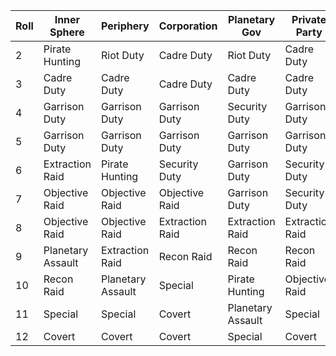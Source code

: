 
| Roll | Inner Sphere      | Periphery         | Corporation     | Planetary Gov    | Private Party    | Special           | Covert            |
|------|-------------------|-------------------|-----------------|-------------------|-----------------|-------------------|-------------------|
| 2    | Pirate Hunting    | Riot Duty         | Cadre Duty      | Riot Duty         | Cadre Duty      | Cadre Duty        | Mole Hunting      |
| 3    | Cadre Duty        | Cadre Duty        | Cadre Duty      | Cadre Duty        | Cadre Duty      | Riot Duty         | Observation Raid  |
| 4    | Garrison Duty     | Garrison Duty     | Garrison Duty   | Security Duty     | Garrison Duty   | Security Duty     | Observation Raid  |
| 5    | Garrison Duty     | Garrison Duty     | Garrison Duty   | Garrison Duty     | Garrison Duty   | Retainer          | Recon Raid        |
| 6    | Extraction Raid   | Pirate Hunting    | Security Duty   | Garrison Duty     | Security Duty   | Extraction Raid   | Diversionary Raid | 
| 7    | Objective Raid    | Objective Raid    | Objective Raid  | Garrison Duty     | Security Duty   | Recon Raid*       | Guerilla          |
| 8    | Objective Raid    | Objective Raid    | Extraction Raid | Extraction Raid   | Extraction Raid | Relief Duty       | Sabotage          |
| 9    | Planetary Assault | Extraction Raid   | Recon Raid      | Recon Raid        | Recon Raid      | Diversionary Raid | Espionage         |
| 10   | Recon Raid        | Planetary Assault | Special         | Pirate Hunting    | Objective Raid  | Guerilla          | Assassination     |
| 11   | Special           | Special           | Covert          | Planetary Assault | Special         | Guerilla*         | Assassination     |
| 12   | Covert            | Covert            | Covert          | Special           | Covert          | Covert            | Terrorism         |
